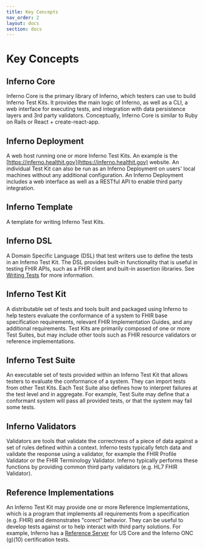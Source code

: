 ```yaml
---
title: Key Concepts
nav_order: 2
layout: docs
section: docs
---
```

# Key Concepts


## Inferno Core

Inferno Core is the primary library of Inferno, which testers can use to build Inferno Test
Kits. It provides the main logic of Inferno, as well as a CLI, a web
interface for executing tests, and integration with data persistence layers and 3rd
party validators. Conceptually, Inferno Core is similar to Ruby on Rails or
React + create-react-app.

## Inferno Deployment

A web host running one or more Inferno Test Kits. An example is the 
[https://inferno.healthit.gov](https://inferno.healthit.gov) website.
An individual Test Kit can also be run as an Inferno Deployment on 
users' local machines without any additional
configuration. An Inferno Deployment includes a web interface as well as
a RESTful API to enable third party integration.

## Inferno Template

A template for writing Inferno Test Kits.

## Inferno DSL
A Domain Specific Language (DSL) that test writers use to define the tests
in an Inferno Test Kit. The DSL provides built-in functionality that is
useful in testing FHIR APIs, such as a FHIR client and built-in assertion
libraries. See [Writing Tests](http://localhost:4000/docs/writing-tests/) for more information.

## Inferno Test Kit

A distributable set of tests and tools built and packaged
using Inferno to help testers evaluate the conformance of a system to
FHIR base specification requirements, relevant FHIR Implementation
Guides, and any additional requirements. Test Kits are primarily composed of one
or more Test Suites, but may include other tools such as FHIR resource validators
or reference implementations.  

## Inferno Test Suite

An executable set of tests provided within an Inferno Test Kit that allows
testers to evaluate the conformance of a system. They can import tests from other Test Kits. 
Each Test Suite also defines how to interpret failures at the test level and in aggregate.
For example, Test Suite may define that a conformant system will pass all provided
tests, or that the system may fail some tests. 

## Inferno Validators

Validators are tools that validate the correctness of a piece of data against a set of rules
defined within a context. Inferno tests typically fetch data and validate the
response using a validator, for example the FHIR Profile Validator or the FHIR Terminology
Validator. Inferno typically performs these functions by providing common
third party validators (e.g. HL7 FHIR Validator).

## Reference Implementations

An Inferno Test Kit may provide one or more Reference Implementations, which
is a program that implements all requirements from a specification (e.g. FHIR) 
and demonstrates "corect" behavior. They can
be useful to develop tests against or to help interact with third party
solutions. For example, Inferno has a [Reference Server](https://github.com/inferno-framework/inferno-reference-server)
for US Core and the Inferno ONC (g)(10) certification tests.